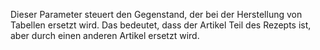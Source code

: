 Dieser Parameter steuert den Gegenstand, der bei der Herstellung von Tabellen ersetzt wird. Das bedeutet, dass der Artikel Teil des Rezepts ist, aber durch einen anderen Artikel ersetzt wird.